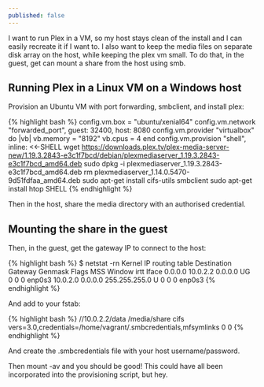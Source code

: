 ```yaml
---
published: false
---
```

I want to run Plex in a VM, so my host stays clean of the install and I can easily recreate it if I want to. 
I also want to keep the media files on separate disk array on the host, while keeping the plex vm small. To do that, in the guest, get can mount a share from the host using smb.

## Running Plex in a Linux VM on a Windows host

Provision an Ubuntu VM with port forwarding, smbclient, and install plex:

{% highlight bash %}
config.vm.box = "ubuntu/xenial64"
config.vm.network "forwarded_port", guest: 32400, host: 8080
config.vm.provider "virtualbox" do |vb|
  vb.memory = "8192"
  vb.cpus = 4
end
config.vm.provision "shell", inline: <<-SHELL
  wget https://downloads.plex.tv/plex-media-server-new/1.19.3.2843-e3c1f7bcd/debian/plexmediaserver_1.19.3.2843-e3c1f7bcd_amd64.deb
  sudo dpkg -i plexmediaserver_1.19.3.2843-e3c1f7bcd_amd64.deb
  rm plexmediaserver_1.14.0.5470-9d51fdfaa_amd64.deb
  sudo apt-get install cifs-utils smbclient
  sudo apt-get install htop
SHELL
{% endhighlight %}

Then in the host, share the media directory with an authorised credential.

## Mounting the share in the guest

Then, in the guest, get the gateway IP to connect to the host:

{% highlight bash %}
$ netstat -rn
Kernel IP routing table
Destination     Gateway         Genmask         Flags   MSS Window  irtt Iface
0.0.0.0         10.0.2.2        0.0.0.0         UG        0 0          0 enp0s3
10.0.2.0        0.0.0.0         255.255.255.0   U         0 0          0 enp0s3
{% endhighlight %}

And add to your fstab:

{% highlight bash %}
//10.0.2.2/data /media/share cifs vers=3.0,credentials=/home/vagrant/.smbcredentials,mfsymlinks 0 0
{% endhighlight %}

And create the .smbcredentials file with your host username/password.

Then mount -av and you should be good! This could have all been incorporated into the provisioning script, but hey.
